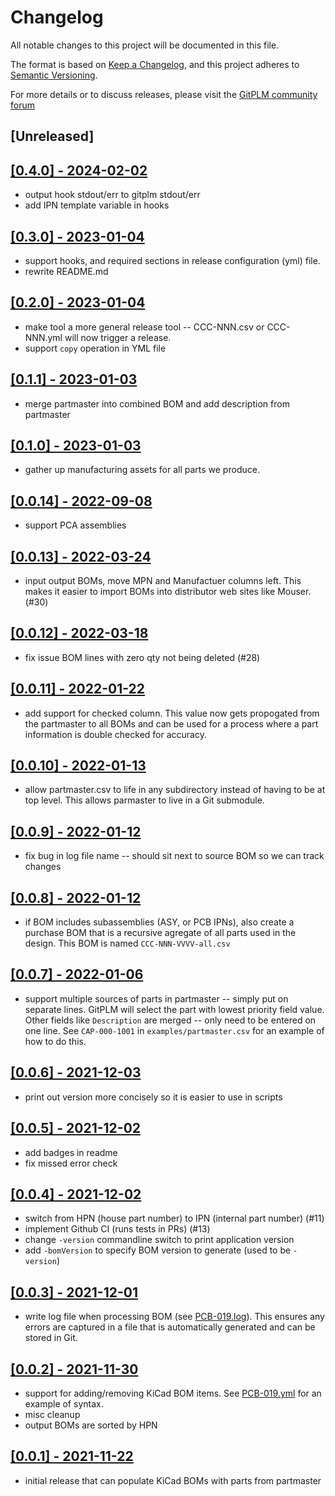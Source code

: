 # Changelog

All notable changes to this project will be documented in this file.

The format is based on [Keep a Changelog](https://keepachangelog.com/en/1.0.0/),
and this project adheres to
[Semantic Versioning](https://semver.org/spec/v2.0.0.html).

For more details or to discuss releases, please visit the
[GitPLM community forum](https://community.tmpdir.org/t/gitplm-releases/365)

## [Unreleased]

## [[0.4.0] - 2024-02-02](https://github.com/git-plm/gitplm/releases/tag/v0.4.0)

- output hook stdout/err to gitplm stdout/err
- add IPN template variable in hooks

## [[0.3.0] - 2023-01-04](https://github.com/git-plm/gitplm/releases/tag/v0.3.0)

- support hooks, and required sections in release configuration (yml) file.
- rewrite README.md

## [[0.2.0] - 2023-01-04](https://github.com/git-plm/gitplm/releases/tag/v0.2.0)

- make tool a more general release tool -- CCC-NNN.csv or CCC-NNN.yml will now
  trigger a release.
- support `copy` operation in YML file

## [[0.1.1] - 2023-01-03](https://github.com/git-plm/gitplm/releases/tag/v0.1.1)

- merge partmaster into combined BOM and add description from partmaster

## [[0.1.0] - 2023-01-03](https://github.com/git-plm/gitplm/releases/tag/v0.1.0)

- gather up manufacturing assets for all parts we produce.

## [[0.0.14] - 2022-09-08](https://github.com/git-plm/gitplm/releases/tag/v0.0.14)

- support PCA assemblies

## [[0.0.13] - 2022-03-24](https://github.com/git-plm/gitplm/releases/tag/v0.0.13)

- input output BOMs, move MPN and Manufactuer columns left. This makes it easier
  to import BOMs into distributor web sites like Mouser. (#30)

## [[0.0.12] - 2022-03-18](https://github.com/git-plm/gitplm/releases/tag/v0.0.12)

- fix issue BOM lines with zero qty not being deleted (#28)

## [[0.0.11] - 2022-01-22](https://github.com/git-plm/gitplm/releases/tag/v0.0.11)

- add support for checked column. This value now gets propogated from the
  partmaster to all BOMs and can be used for a process where a part information
  is double checked for accuracy.

## [[0.0.10] - 2022-01-13](https://github.com/git-plm/gitplm/releases/tag/v0.0.10)

- allow partmaster.csv to life in any subdirectory instead of having to be at
  top level. This allows parmaster to live in a Git submodule.

## [[0.0.9] - 2022-01-12](https://github.com/git-plm/gitplm/releases/tag/v0.0.9)

- fix bug in log file name -- should sit next to source BOM so we can track
  changes

## [[0.0.8] - 2022-01-12](https://github.com/git-plm/gitplm/releases/tag/v0.0.8)

- if BOM includes subassemblies (ASY, or PCB IPNs), also create a purchase BOM
  that is a recursive agregate of all parts used in the design. This BOM is
  named `CCC-NNN-VVVV-all.csv`

## [[0.0.7] - 2022-01-06](https://github.com/git-plm/gitplm/releases/tag/v0.0.7)

- support multiple sources of parts in partmaster -- simply put on separate
  lines. GitPLM will select the part with lowest priority field value. Other
  fields like `Description` are merged -- only need to be entered on one line.
  See `CAP-000-1001` in `examples/partmaster.csv` for an example of how to do
  this.

## [[0.0.6] - 2021-12-03](https://github.com/git-plm/gitplm/releases/tag/v0.0.6)

- print out version more concisely so it is easier to use in scripts

## [[0.0.5] - 2021-12-02](https://github.com/git-plm/gitplm/releases/tag/v0.0.5)

- add badges in readme
- fix missed error check

## [[0.0.4] - 2021-12-02](https://github.com/git-plm/gitplm/releases/tag/v0.0.4)

- switch from HPN (house part number) to IPN (internal part number) (#11)
- implement Github CI (runs tests in PRs) (#13)
- change `-version` commandline switch to print application version
- add `-bomVersion` to specify BOM version to generate (used to be `-version`)

## [[0.0.3] - 2021-12-01](https://github.com/git-plm/gitplm/releases/tag/v0.0.3)

- write log file when processing BOM (see
  [PCB-019.log](example/cad-design/PCB-019.log)). This ensures any errors are
  captured in a file that is automatically generated and can be stored in Git.

## [[0.0.2] - 2021-11-30](https://github.com/git-plm/gitplm/releases/tag/v0.0.2)

- support for adding/removing KiCad BOM items. See
  [PCB-019.yml](example/cad-design/PCB-019.yml) for an example of syntax.
- misc cleanup
- output BOMs are sorted by HPN

## [[0.0.1] - 2021-11-22](https://github.com/git-plm/gitplm/releases/tag/v0.0.1)

- initial release that can populate KiCad BOMs with parts from partmaster
